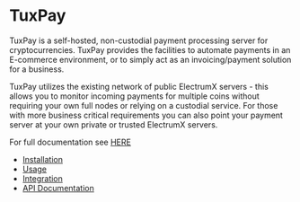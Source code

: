 # TuxPay

TuxPay is a self-hosted, non-custodial payment processing server for cryptocurrencies. TuxPay provides the facilities to automate payments in an E-commerce environment, or to simply act as an invoicing/payment solution for a business.

TuxPay utilizes the existing network of public ElectrumX servers - this allows you to monitor incoming payments for multiple coins without requiring your own full nodes or relying on a custodial service. For those with more business critical requirements you can also point your payment server at your own private or trusted ElectrumX servers.

For full documentation see [HERE](https://blakebjorn.github.io/tuxpay/)

 - [Installation](https://blakebjorn.github.io/tuxpay/installation)
 - [Usage](https://blakebjorn.github.io/tuxpay/usage)
 - [Integration](https://blakebjorn.github.io/tuxpay/integration)
 - [API Documentation](https://blakebjorn.github.io/tuxpay/redoc.html)
